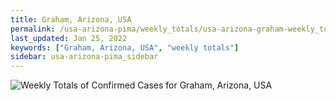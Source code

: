 ```yaml
---
title: Graham, Arizona, USA
permalink: /usa-arizona-pima/weekly_totals/usa-arizona-graham-weekly_totals.html
last_updated: Jan 25, 2022
keywords: ["Graham, Arizona, USA", "weekly totals"]
sidebar: usa-arizona-pima_sidebar
---
```


![Weekly Totals of Confirmed Cases for Graham, Arizona, USA](/covid_tracker/images/graphs/usa-arizona-graham-weekly_totals_graph.png)
